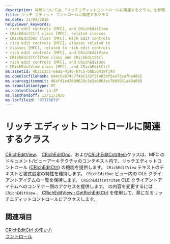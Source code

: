 ```yaml
---
description: 詳細については、「リッチエディットコントロールに関連するクラス」を参照してください。
title: リッチ エディット コントロールに関連するクラス
ms.date: 11/04/2016
helpviewer_keywords:
- rich edit controls [MFC], and CRichEditItem
- CRichEditCtrl class [MFC], related classes
- CRichEditDoc class [MFC], Rich Edit controls
- rich edit controls [MFC], classes related to
- classes [MFC], related to rich edit controls
- rich edit controls [MFC], and CRichEditView
- CRichEditCtrlItem class and CRichEditCtrl
- rich edit controls [MFC], and CRichEditDoc
- CRichEditView class [MFC], and CRichEditCtrl
ms.assetid: 4b31c2cc-6ea1-4146-b7c5-b0b5b419f14d
ms.openlocfilehash: b44c5a874c7f48c132f31483bf5ee73eafbe4da5
ms.sourcegitcommit: d6af41e42699628c3e2e6063ec7b03931a49a098
ms.translationtype: MT
ms.contentlocale: ja-JP
ms.lasthandoff: 12/11/2020
ms.locfileid: "97176679"
---
```

# <a name="classes-related-to-rich-edit-controls"></a>リッチ エディット コントロールに関連するクラス

[CRichEditView](reference/cricheditview-class.md)、 [CRichEditDoc](reference/cricheditdoc-class.md)、および[CRichEditCntrItem](reference/cricheditcntritem-class.md)クラスは、MFC のドキュメント/ビューアーキテクチャのコンテキスト内で、リッチエディットコントロール ([CRichEditCtrl](reference/cricheditctrl-class.md)) の機能を提供します。 `CRichEditView` テキストのテキストと書式設定の特性を維持します。 `CRichEditDoc` ビュー内の OLE クライアントアイテムの一覧を保持します。 `CRichEditCntrItem` OLE クライアントアイテムへのコンテナー側のアクセスを提供します。 の内容を変更するには `CRichEditView` 、 [CRichEditView:: GetRichEditCtrl](reference/cricheditview-class.md#getricheditctrl) を使用して、基になるリッチエディットコントロールにアクセスします。

## <a name="see-also"></a>関連項目

[CRichEditCtrl の使い方](using-cricheditctrl.md)<br/>
[コントロール](controls-mfc.md)

